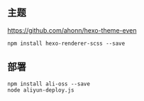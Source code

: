 
## 主题
https://github.com/ahonn/hexo-theme-even
```
npm install hexo-renderer-scss --save
```

## 部署

```
npm install ali-oss --save
node aliyun-deploy.js
```
